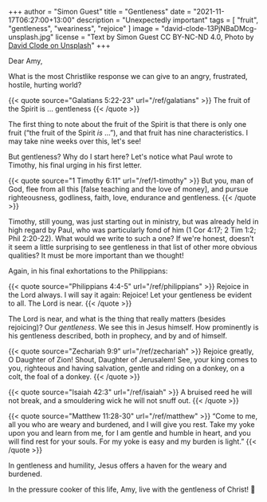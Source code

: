 +++
author = "Simon Guest"
title = "Gentleness"
date = "2021-11-17T06:27:00+13:00"
description = "Unexpectedly important"
tags = [ "fruit", "gentleness", "weariness", "rejoice" ]
image = "david-clode-13PjNBaDMcg-unsplash.jpg"
license = "Text by Simon Guest CC BY-NC-ND 4.0, Photo by [David Clode on Unsplash](https://unsplash.com/photos/13PjNBaDMcg)"
+++

Dear Amy,

What is the most Christlike response we can give to an angry, frustrated, hostile, hurting world?

{{< quote source="Galatians 5:22-23" url="/ref/galatians" >}}
The fruit of the Spirit is ... gentleness
{{< /quote >}}

The first thing to note about the fruit of the Spirit is that there is only one fruit (“the fruit of the Spirit _is_ ...”), and that fruit has nine characteristics. I may take nine weeks over this, let's see!

But gentleness? Why do I start here? Let's notice what Paul wrote to Timothy, his final urging in his first letter.

{{< quote source="1 Timothy 6:11" url="/ref/1-timothy" >}}
But you, man of God, flee from all this [false teaching and the love of money], and pursue righteousness, godliness, faith, love, endurance and gentleness.
{{< /quote >}}

Timothy, still young, was just starting out in ministry, but was already held in high regard by Paul, who was particularly fond of him (1 Cor 4:17; 2 Tim 1:2; Phil 2:20-22). What would we write to such a one? If we're honest, doesn't it seem a little surprising to see gentleness in that list of other more obvious qualities? It must be more important than we thought!

Again, in his final exhortations to the Philippians:

{{< quote source="Philippians 4:4-5" url="/ref/philippians" >}}
Rejoice in the Lord always. I will say it again: Rejoice! Let your gentleness be evident to all. The Lord is near.
{{< /quote >}}

The Lord is near, and what is the thing that really matters (besides rejoicing)? Our _gentleness_. We see this in Jesus himself. How prominently is his gentleness described, both in prophecy, and by and of himself.

{{< quote source="Zechariah 9:9" url="/ref/zechariah" >}}
Rejoice greatly, O Daughter of Zion! Shout, Daughter of Jerusalem! See, your king comes to you, righteous and having salvation, gentle and riding on a donkey, on a colt, the foal of a donkey.
{{< /quote >}}

{{< quote source="Isaiah 42:3" url="/ref/isaiah" >}}
A bruised reed he will not break, and a smouldering wick he will not snuff out.
{{< /quote >}}

{{< quote source="Matthew 11:28-30" url="/ref/matthew" >}}
“Come to me, all you who are weary and burdened, and I will give you rest. Take my yoke upon you and learn from me, for I am gentle and humble in heart, and you will find rest for your souls. For my yoke is easy and my burden is light.”
{{< /quote >}}

In gentleness and humility, Jesus offers a haven for the weary and burdened.

In the pressure cooker of this life, Amy, live with the gentleness of Christ! 🙏
